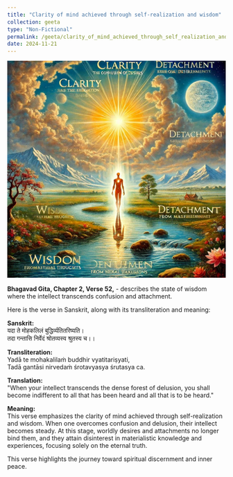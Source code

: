 ```yaml
---
title: "Clarity of mind achieved through self-realization and wisdom"
collection: geeta
type: "Non-Fictional"
permalink: /geeta/clarity_of_mind_achieved_through_self_realization_and_wisdom
date: 2024-11-21
---
```


[<img src="../images/shlok_2_52.webp" width="1000" height="500"/>](../images/shlok_2_52.webp)

**Bhagavad Gita, Chapter 2, Verse 52,** -  describes the state of wisdom where the intellect transcends confusion and attachment.        

Here is the verse in Sanskrit, along with its transliteration and meaning:           

**Sanskrit:**                 
यदा ते मोहकलिलं बुद्धिर्व्यतितरिष्यति।           
तदा गन्तासि निर्वेदं श्रोतव्यस्य श्रुतस्य च।।            

**Transliteration:**              
Yadā te mohakalilaṁ buddhir vyatitariṣyati,          
Tadā gantāsi nirvedaṁ śrotavyasya śrutasya ca.        

**Translation:**                
"When your intellect transcends the dense forest of delusion, you shall become indifferent to all that has been heard and all that is to be heard."

**Meaning:**                     
This verse emphasizes the clarity of mind achieved through self-realization and wisdom. When one overcomes confusion and delusion, their intellect becomes steady. At this stage, worldly desires and attachments no longer bind them, and they attain disinterest in materialistic knowledge and experiences, focusing solely on the eternal truth.

This verse highlights the journey toward spiritual discernment and inner peace.
